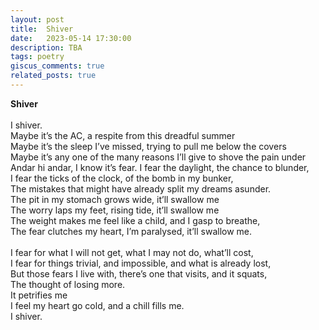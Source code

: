 ```yaml
---
layout: post
title:  Shiver
date:   2023-05-14 17:30:00
description: TBA
tags: poetry
giscus_comments: true
related_posts: true
---
```


<div class="poem">
<b>Shiver</b><br><br>I shiver.<br>Maybe it’s the AC, a respite from this dreadful summer<br>Maybe it’s the sleep I’ve missed, trying to pull me below the covers<br>Maybe it’s any one of the many reasons I’ll give to shove the pain under<br>Andar hi andar, I know it’s fear. I fear the daylight, the chance to blunder,<br>I fear the ticks of the clock, of the bomb in my bunker,<br>The mistakes that might have already split my dreams asunder.<br>The pit in my stomach grows wide, it’ll swallow me<br>The worry laps my feet, rising tide, it’ll swallow me<br>The weight makes me feel like a child, and I gasp to breathe,<br>The fear clutches my heart, I’m paralysed, it’ll swallow me.<br><br>I fear for what I will not get, what I may not do, what’ll cost,<br>I fear for things trivial, and impossible, and what is already lost,<br>But those fears I live with, there’s one that visits, and it squats,<br>The thought of losing more.<br>It petrifies me<br>I feel my heart go cold, and a chill fills me.<br>I shiver.<br></div>
